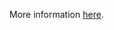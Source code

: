 More information [here](https://docs.bridgecrew.io/docs/ensure-aws-acm-certificate-enables-create-before-destroy).
